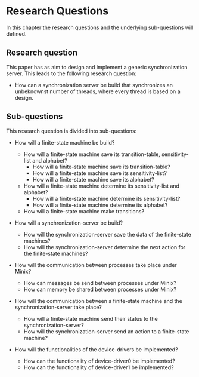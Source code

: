 # Research Questions

In this chapter the research questions and the underlying sub-questions will defined.

## Research question

This paper has as aim to design and implement a generic synchronization server. This leads to the following research question:

- How can a synchronization server be build that synchronizes an unbeknownst number of threads, where every thread is based on a design.

## Sub-questions

This research question is divided into sub-questions:

- How will a finite-state machine be build?
  - How will a finite-state machine save its transition-table, sensitivity-list and alphabet?
    - How will a finite-state machine save its transition-table?
    - How will a finite-state machine save its sensitivity-list?
    - How will a finite-state machine save its alphabet?
  - How will a finite-state machine determine its sensitivity-list and alphabet?
    - How will a finite-state machine determine its sensitivity-list?
    - How will a finite-state machine determine its alphabet?
  - How will a finite-state machine make transitions?

- How will a synchronization-server be build?
  - How will the synchronization-server save the data of the finite-state machines?
  - How will the synchronization-server determine the next action for the finite-state machines?

- How will the communication between processes take place under Minix?
  - How can messages be send between processes under Minix?
  - How can memory be shared between processes under Minix?

- How will the communication between a finite-state machine and the synchronization-server take place?
  - How will a finite-state machine send their status to the synchronization-server?
  - How will the synchronization-server send an action to a finite-state machine?

- How will the functionalities of the device-drivers be implemented?
  - How can the functionality of device-driver0 be implemented?
  - How can the functionality of device-driver1 be implemented?